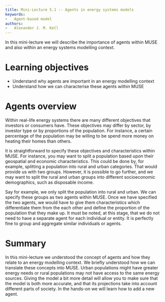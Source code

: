 ```yaml
---
title: Mini-Lecture 5.1 -- Agents in energy systems models
keywords:
-   Agent-based model
authors:
-   Alexander J. M. Kell
---
```


In this mini-lecture we will describe the importance of agents within MUSE and also within an energy systems modelling context.

# Learning objectives

- Understand why agents are important in an energy modelling context
- Understand how we can characterise these agents within MUSE

# Agents overview

Within real-life energy systems there are many different objectives that investors or consumers have. These objectives may differ by sector, by investor type or by proportions of the population. For instance, a certain percentage of the population may be willing to be spend more money on heating their homes than others.

It is straightforward to specify these objectives and characteristics within MUSE. For instance, you may want to split a population based upon their geospatial and economic characteristics. This could be done by, for example, splitting a population into rural and urban categories. That would provide us with two groups. However, it is possible to go further, and we may want to split the rural and urban groups into different socioeconomic demographics, such as disposable income.

Say for example, we only split the population into rural and urban. We can specify these groups as two agents within MUSE. Once we have specified the two agents, we would have to give them characteristics which differentiate them from the each other and define the proportion of the population that they make up. It must be noted, at this stage, that we do not need to have a separate agent for each individual or entity. It is perfectly fine to group and aggregate similar individuals or agents.

# Summary

In this mini-lecture we understood the concept of agents and how they relate to an energy modelling context. We briefly understood how we can translate these concepts into MUSE. Urban populations might have greater energy needs or rural populations may not have access to the same energy sources. Giving the model a bit more detail will allow you to make sure that the model is both more accurate, and that its projections take into account different parts of society. In the hands-on we will learn how to add a new agent.
